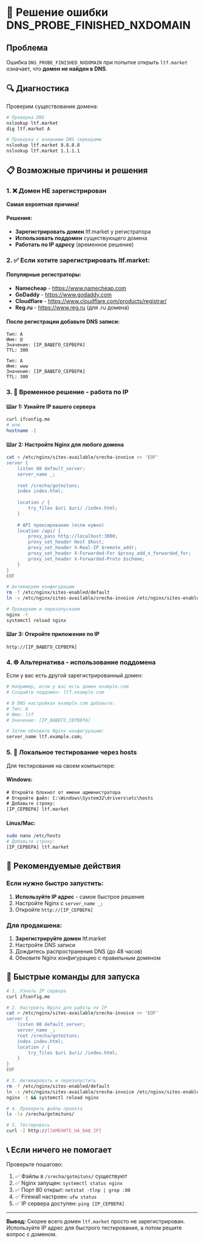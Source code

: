 # 🚨 Решение ошибки DNS_PROBE_FINISHED_NXDOMAIN

## Проблема
Ошибка `DNS_PROBE_FINISHED_NXDOMAIN` при попытке открыть `ltf.market` означает, что **домен не найден в DNS**.

## 🔍 Диагностика

Проверим существование домена:
```bash
# Проверка DNS
nslookup ltf.market
dig ltf.market A

# Проверка с внешними DNS серверами
nslookup ltf.market 8.8.8.8
nslookup ltf.market 1.1.1.1
```

## 📋 Возможные причины и решения

### 1. ❌ Домен НЕ зарегистрирован
**Самая вероятная причина!**

#### Решения:
- **Зарегистрировать домен** ltf.market у регистратора
- **Использовать поддомен** существующего домена
- **Работать по IP адресу** (временное решение)

### 2. ✅ Если хотите зарегистрировать ltf.market:

#### Популярные регистраторы:
- **Namecheap** - https://www.namecheap.com
- **GoDaddy** - https://www.godaddy.com  
- **Cloudflare** - https://www.cloudflare.com/products/registrar/
- **Reg.ru** - https://www.reg.ru (для .ru домена)

#### После регистрации добавьте DNS записи:
```
Тип: A
Имя: @
Значение: [IP_ВАШЕГО_СЕРВЕРА]
TTL: 300

Тип: A  
Имя: www
Значение: [IP_ВАШЕГО_СЕРВЕРА]
TTL: 300
```

### 3. 🔧 Временное решение - работа по IP

#### Шаг 1: Узнайте IP вашего сервера
```bash
curl ifconfig.me
# или
hostname -I
```

#### Шаг 2: Настройте Nginx для любого домена
```bash
cat > /etc/nginx/sites-available/srecha-invoice << 'EOF'
server {
    listen 80 default_server;
    server_name _;
    
    root /srecha/gotmituns;
    index index.html;
    
    location / {
        try_files $uri $uri/ /index.html;
    }
    
    # API проксирование (если нужно)
    location /api/ {
        proxy_pass http://localhost:3000;
        proxy_set_header Host $host;
        proxy_set_header X-Real-IP $remote_addr;
        proxy_set_header X-Forwarded-For $proxy_add_x_forwarded_for;
        proxy_set_header X-Forwarded-Proto $scheme;
    }
}
EOF

# Активируем конфигурацию
rm -f /etc/nginx/sites-enabled/default
ln -s /etc/nginx/sites-available/srecha-invoice /etc/nginx/sites-enabled/

# Проверяем и перезапускаем
nginx -t
systemctl reload nginx
```

#### Шаг 3: Откройте приложение по IP
```
http://[IP_ВАШЕГО_СЕРВЕРА]
```

### 4. 🌐 Альтернатива - использование поддомена

Если у вас есть другой зарегистрированный домен:
```bash
# Например, если у вас есть домен example.com
# Создайте поддомен: ltf.example.com

# В DNS настройках example.com добавьте:
# Тип: A
# Имя: ltf
# Значение: [IP_ВАШЕГО_СЕРВЕРА]

# Затем обновите Nginx конфигурацию:
server_name ltf.example.com;
```

### 5. 🧪 Локальное тестирование через hosts

Для тестирования на своем компьютере:

#### Windows:
```cmd
# Откройте блокнот от имени администратора
# Откройте файл: C:\Windows\System32\drivers\etc\hosts
# Добавьте строку:
[IP_СЕРВЕРА] ltf.market
```

#### Linux/Mac:
```bash
sudo nano /etc/hosts
# Добавьте строку:
[IP_СЕРВЕРА] ltf.market
```

## 🎯 Рекомендуемые действия

### Если нужно быстро запустить:
1. **Используйте IP адрес** - самое быстрое решение
2. Настройте Nginx с `server_name _;`
3. Откройте `http://[IP_СЕРВЕРА]`

### Для продакшена:
1. **Зарегистрируйте домен** ltf.market
2. Настройте DNS записи
3. Дождитесь распространения DNS (до 48 часов)
4. Обновите Nginx конфигурацию с правильным доменом

## 🔧 Быстрые команды для запуска

```bash
# 1. Узнать IP сервера
curl ifconfig.me

# 2. Настроить Nginx для работы по IP
cat > /etc/nginx/sites-available/srecha-invoice << 'EOF'
server {
    listen 80 default_server;
    server_name _;
    root /srecha/gotmituns;
    index index.html;
    location / {
        try_files $uri $uri/ /index.html;
    }
}
EOF

# 3. Активировать и перезапустить
rm -f /etc/nginx/sites-enabled/default
ln -s /etc/nginx/sites-available/srecha-invoice /etc/nginx/sites-enabled/
nginx -t && systemctl reload nginx

# 4. Проверить файлы проекта
ls -la /srecha/gotmituns/

# 5. Тестировать
curl -I http://[ЗАМЕНИТЕ_НА_ВАШ_IP]
```

## 📞 Если ничего не помогает

Проверьте пошагово:
1. ✅ Файлы в `/srecha/gotmituns/` существуют
2. ✅ Nginx запущен: `systemctl status nginx`
3. ✅ Порт 80 открыт: `netstat -tlnp | grep :80`
4. ✅ Firewall настроен: `ufw status`
5. ✅ IP сервера доступен: `ping [IP_СЕРВЕРА]`

---

**Вывод:** Скорее всего домен `ltf.market` просто не зарегистрирован. Используйте IP адрес для быстрого тестирования, а потом решите вопрос с доменом.
